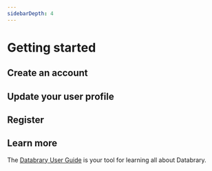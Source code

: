 ```yaml
---
sidebarDepth: 4
---
```


# Getting started

## Create an account

## Update your user profile

## Register

## Learn more

The [Databrary User Guide](user.md) is your tool for learning all about Databrary.

